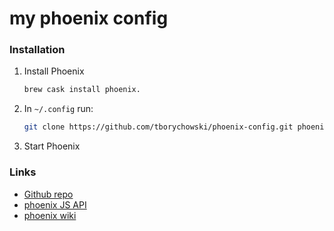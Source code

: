 # my phoenix config

### Installation

1. Install Phoenix
   ```sh
   brew cask install phoenix.
   ```
2. In `~/.config` run:
   ```sh
   git clone https://github.com/tborychowski/phoenix-config.git phoenix
   ```
3. Start Phoenix


### Links
- [Github repo](https://github.com/kasper/phoenix/)
- [phoenix JS API](https://github.com/kasper/phoenix/blob/master/docs/API.md)
- [phoenix wiki](https://github.com/kasper/phoenix/wiki)
